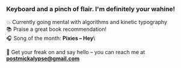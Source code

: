 ### Keyboard and a pinch of flair. I'm definitely your wahine!

💥 Currently going mental with algorithms and kinetic typography\
📚 Praise a great book recommendation!\
🎧 Song of the month: **Pixies – Hey**\

🎢 Get your freak on and say hello – you can reach me at **postmickalypse@gmail.com**
